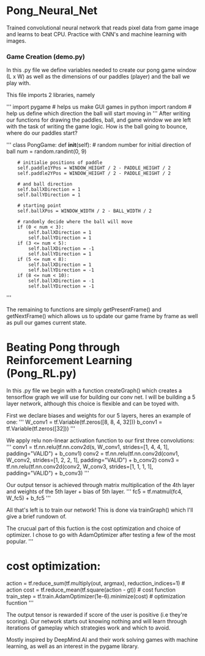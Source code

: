 # Pong_Neural_Net
Trained convolutional neural network that reads pixel data from game image and learns to beat CPU.  Practice with CNN's and machine 
learning with images.

### Game Creation (demo.py)
In this .py file we define variables needed to create our pong game window (L x W) as well as the dimensions of our paddles (player)
and the ball we play with.

This file imports 2 libraries, namely

'''
import pygame  # helps us make GUI games in python
import random  # help us define which direction the ball will start moving in
'''
After writing our functions for drawing the paddles, ball, and game window we are left with the task of writing the game logic.  How is
the ball going to bounce, where do our paddles start?

'''
class PongGame:
    def __init__(self):
        # random number for initial direction of ball
        num = random.randint(0, 9)
        
        # initialie positions of paddle
        self.paddle1YPos = WINDOW_HEIGHT / 2 - PADDLE_HEIGHT / 2
        self.paddle2YPos = WINDOW_HEIGHT / 2 - PADDLE_HEIGHT / 2
        
        # and ball direction
        self.ballXDirection = 1
        self.ballYDirection = 1
        
        # starting point
        self.ballXPos = WINDOW_WIDTH / 2 - BALL_WIDTH / 2
        
        # randomly decide where the ball will move
        if (0 < num < 3):
            self.ballXDirection = 1
            self.ballYDirection = 1
        if (3 <= num < 5):
            self.ballXDirection = -1
            self.ballYDirection = 1
        if (5 <= num < 8):
            self.ballXDirection = 1
            self.ballYDirection = -1
        if (8 <= num < 10):
            self.ballXDirection = -1
            self.ballYDirection = -1
'''

The remaining to functions are simply getPresentFrame() and getNextFrame() which allows us to update our game frame by frame as well
as pull our games current state.

# Beating Pong through Reinforcement Learning (Pong_RL.py)

In this .py file we begin with a function createGraph() which creates a tensorflow graph we will use for building our conv net.
I will be building a 5 layer network, although this choice is flexible and can be toyed with.

First we declare biases and weights for our 5 layers, heres an example of one:
'''
W_conv1 = tf.Variable(tf.zeros([8, 8, 4, 32]))
b_conv1 = tf.Variable(tf.zeros([32]))
'''

We apply relu non-linear activation function to our first three convolutions:
'''
conv1 = tf.nn.relu(tf.nn.conv2d(s, W_conv1, strides=[1, 4, 4, 1], padding="VALID") + b_conv1)
conv2 = tf.nn.relu(tf.nn.conv2d(conv1, W_conv2, strides=[1, 2, 2, 1], padding="VALID") + b_conv2)
conv3 = tf.nn.relu(tf.nn.conv2d(conv2, W_conv3, strides=[1, 1, 1, 1], padding="VALID") + b_conv3)
'''

Our output tensor is achieved through matrix multiplication of the 4th layer and weights of the 5th layer + bias of 5th layer.
'''
fc5 = tf.matmul(fc4, W_fc5) + b_fc5
'''

All that's left is to train our network!  This is done via trainGraph() which I'll give a brief rundown of.

The crucual part of this fuction is the cost optimization and choice of optimizer. I chose to go with AdamOptimizer after testing 
a few of the most popular.
'''
# cost optimization:
action = tf.reduce_sum(tf.multiply(out, argmax), reduction_indices=1) # action
cost = tf.reduce_mean(tf.square(action - gt)) # cost function
train_step = tf.train.AdamOptimizer(1e-6).minimize(cost) # optimization fucntion
'''

The output tensor is rewarded if score of the user is positive (i.e they're scoring).
Our network starts out knowing nothing and will learn through iterations of gameplay which strategies work and which to avoid.

Mostly inspired by DeepMind.AI and their work solving games with machine learning, as well as an interest in the pygame library.








